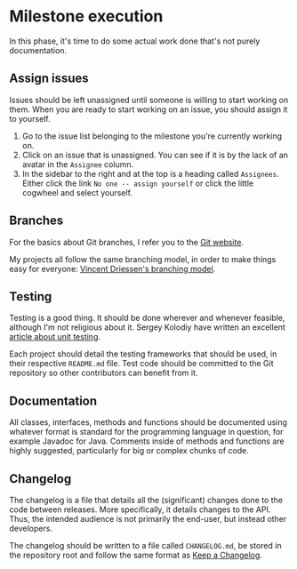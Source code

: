 # Milestone execution
In this phase, it's time to do some actual work done that's not purely 
documentation.

## Assign issues
Issues should be left unassigned until someone is willing to start working on 
them. When you are ready to start working on an issue, you should assign it to 
yourself.

1. Go to the issue list belonging to the milestone you're currently working on.
1. Click on an issue that is unassigned. You can see if it is by the lack of an 
avatar in the `Assignee` column.
1. In the sidebar to the right and at the top is a heading called `Assignees`. 
Either click the link `No one -- assign yourself` or click the little 
cogwheel and select yourself.

## Branches
For the basics about Git branches, I refer you to the [Git website][1].

My projects all follow the same branching model, in order to make things easy 
for everyone: [Vincent Driessen's branching model][2].

## Testing
Testing is a good thing. It should be done wherever and whenever feasible, 
although I'm not religious about it. Sergey Kolodiy have written an excellent 
[article about unit testing][3].

Each project should detail the testing frameworks that should be used, in their 
respective `README.md` file. Test code should be committed to the Git 
repository so other contributors can benefit from it.

## Documentation
All classes, interfaces, methods and functions should be documented using 
whatever format is standard for the programming language in question, for 
example Javadoc for Java. Comments inside of methods and functions are highly 
suggested, particularly for big or complex chunks of code.

## Changelog
The changelog is a file that details all the (significant) changes done to the 
code between releases. More specifically, it details changes to the API. Thus, 
the intended audience is not primarily the end-user, but instead other 
developers.

The changelog should be written to a file called `CHANGELOG.md`, be stored in 
the repository root and follow the same format as [Keep a Changelog][4].

[1]: https://git-scm.com/
[2]: https://nvie.com/posts/a-successful-git-branching-model/
[3]: https://www.toptal.com/qa/how-to-write-testable-code-and-why-it-matters
[4]: https://keepachangelog.com/en/1.0.0/
